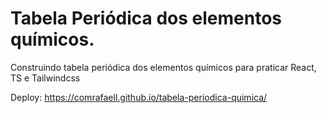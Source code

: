 # Tabela Periódica dos elementos químicos.
Construindo tabela periódica dos elementos químicos para praticar React, TS e Tailwindcss

Deploy: https://comrafaell.github.io/tabela-periodica-quimica/
